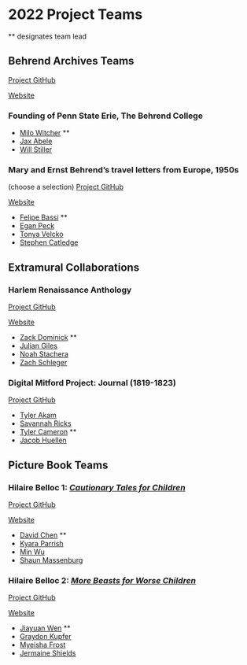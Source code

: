 # 2022 Project Teams
** designates team lead

## Behrend Archives Teams

[Project GitHub](https://github.com/spookybeetle/foundingOfPSB)

[Website](https://spookybeetle.github.io/foundingOfPSB/)

### Founding of Penn State Erie, The Behrend College
* [Milo Witcher](https://github.com/spookybeetle) **
* [Jax Abele](https://github.com/JaxAbele)
* [Will Stiller](https://github.com/willstill)


### Mary and Ernst Behrend’s travel letters from Europe, 1950s 
(choose a selection)
[Project GitHub](https://github.com/fkb5105/Letters-from-Europe-FA2022)

[Website](https://fkb5105.github.io/Letters-from-Europe-FA2022/)

* [Felipe Bassi](https://github.com/fkb5105) **
* [Egan Peck](https://github.com/epp5198)
* [Tonya Velcko](https://github.com/Tonya-Velcko)
* [Stephen Catledge](https://github.com/LizardWizard01)

## Extramural Collaborations

### Harlem Renaissance Anthology

[Project GitHub](https://github.com/newtfire/locke-anthology)

[Website](https://newtfire.github.io/locke-anthology/)

* [Zack Dominick](https://github.com/ztd5049) **
* [Julian Giles](https://github.com/julianjmg)
* [Noah Stachera](https://github.com/Stach13)
* [Zach Schleger](https://github.com/ZSchleger)

### Digital Mitford Project: Journal (1819-1823) 

[Project GitHub](https://github.com/DigitalMitford/DM_Journal_ste)

* [Tyler Akam](https://github.com/tylerakam)
* [Savannah Ricks](https://github.com/SavannahRicks)
* [Tyler Cameron](https://github.com/tec5271) **
* [Jacob Huellen](https://github.com/jdh6067)

## Picture Book Teams

### Hilaire Belloc 1: [*Cautionary Tales for Children*](https://www.gutenberg.org/files/27424/27424-h/27424-h.htm)

[Project GitHub](https://github.com/gzc5211/Hilaire-Belloc-1-Cautionary-Tales-for-Children)

[Website](https://gzc5211.github.io/Hilaire-Belloc-1-Cautionary-Tales-for-Children/)

* [David Chen](https://github.com/gzc5211) **
* [Kyara Parrish](https://github.com/kzp308)
* [Min Wu](https://github.com/MinWu859)
* [Shaun Massenburg](https://github.com/DivinexRoyalty)

### Hilaire Belloc 2: [*More Beasts for Worse Children*](https://www.gutenberg.org/files/27176/27176-h/27176-h.htm)

[Project GitHub](https://github.com/JiayuanWen/Belloc-More-Beasts)

[Website](https://jiayuanwen.github.io/Belloc-More-Beasts/)

* [Jiayuan Wen](https://github.com/JiayuanWen) **
* [Graydon Kupfer](https://github.com/gak5275)
* [Myeisha Frost](https://github.com/MyeishaF)
* [Jermaine Shields](https://github.com/jms9354)



